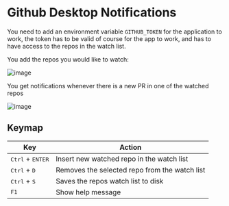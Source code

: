 # Github Desktop Notifications

You need to add an environment variable `GITHUB_TOKEN` for the application to work, the token has to be valid of course
for the app to work, and has to have access to the repos in the watch list.

You add the repos you would like to watch:

![image](https://github.com/ashajjar/GithubNotificationApp/assets/2855050/211a4611-ac80-45eb-a421-0ef25a09d020)

You get notifications whenever there is a new PR in one of the watched repos

![image](https://github.com/ashajjar/GithubNotificationApp/assets/2855050/de469da1-f13a-4d85-b066-eaf4da92e513)

## Keymap

| Key                                | Action                                        |
|------------------------------------|-----------------------------------------------|
| <kbd>Ctrl</kbd> + <kbd>ENTER</kbd> | Insert new watched repo in the watch list     |
| <kbd>Ctrl</kbd> + <kbd>D</kbd>     | Removes the selected repo from the watch list |
| <kbd>Ctrl</kbd> + <kbd>S</kbd>     | Saves the repos watch list to disk            |
| <kbd>F1</kbd>                      | Show help message                             |
